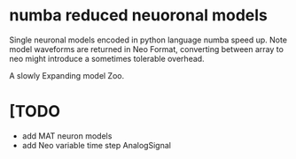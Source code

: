 # numba reduced neuoronal models
Single neuronal models encoded in python language numba speed up.
Note model waveforms are returned in Neo Format, converting between array to neo might introduce a sometimes tolerable overhead.


A slowly Expanding model Zoo. 

# [TODO 
* add MAT neuron models
* add Neo variable time step AnalogSignal

